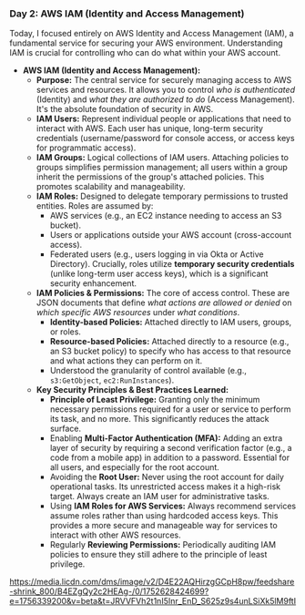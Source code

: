 ### **<a name="day-2-aws-iam-identity-and-access-management"></a>Day 2: AWS IAM (Identity and Access Management)**

Today, I focused entirely on AWS Identity and Access Management (IAM), a fundamental service for securing your AWS environment. Understanding IAM is crucial for controlling who can do what within your AWS account.

* **AWS IAM (Identity and Access Management):**
    * **Purpose:** The central service for securely managing access to AWS services and resources. It allows you to control *who is authenticated* (Identity) and *what they are authorized to do* (Access Management). It's the absolute foundation of security in AWS.
    * **IAM Users:** Represent individual people or applications that need to interact with AWS. Each user has unique, long-term security credentials (username/password for console access, or access keys for programmatic access).
    * **IAM Groups:** Logical collections of IAM users. Attaching policies to groups simplifies permission management; all users within a group inherit the permissions of the group's attached policies. This promotes scalability and manageability.
    * **IAM Roles:** Designed to delegate temporary permissions to trusted entities. Roles are assumed by:
        * AWS services (e.g., an EC2 instance needing to access an S3 bucket).
        * Users or applications outside your AWS account (cross-account access).
        * Federated users (e.g., users logging in via Okta or Active Directory).
        Crucially, roles utilize **temporary security credentials** (unlike long-term user access keys), which is a significant security enhancement.
    * **IAM Policies & Permissions:** The core of access control. These are JSON documents that define *what actions are allowed or denied* on *which specific AWS resources* under *what conditions*.
        * **Identity-based Policies:** Attached directly to IAM users, groups, or roles.
        * **Resource-based Policies:** Attached directly to a resource (e.g., an S3 bucket policy) to specify who has access to that resource and what actions they can perform on it.
        * Understood the granularity of control available (e.g., `s3:GetObject`, `ec2:RunInstances`).
    * **Key Security Principles & Best Practices Learned:**
        * **Principle of Least Privilege:** Granting only the minimum necessary permissions required for a user or service to perform its task, and no more. This significantly reduces the attack surface.
        * Enabling **Multi-Factor Authentication (MFA):** Adding an extra layer of security by requiring a second verification factor (e.g., a code from a mobile app) in addition to a password. Essential for all users, and especially for the root account.
        * Avoiding the **Root User:** Never using the root account for daily operational tasks. Its unrestricted access makes it a high-risk target. Always create an IAM user for administrative tasks.
        * Using **IAM Roles for AWS Services:** Always recommend services assume roles rather than using hardcoded access keys. This provides a more secure and manageable way for services to interact with other AWS resources.
        * Regularly **Reviewing Permissions:** Periodically auditing IAM policies to ensure they still adhere to the principle of least privilege.

https://media.licdn.com/dms/image/v2/D4E22AQHirzgGCpH8pw/feedshare-shrink_800/B4EZgQy2c2HEAg-/0/1752628424699?e=1756339200&v=beta&t=JRVVFVh2t1nI5Inr_EnD_S625z9s4unLSiXk5lM9ftI

